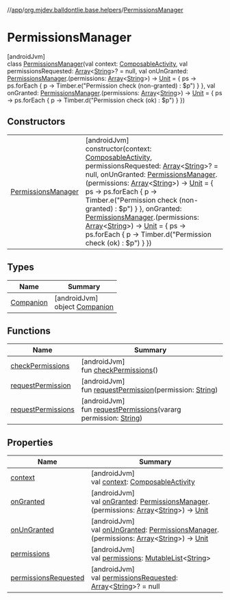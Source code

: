 //[app](../../../index.md)/[org.mjdev.balldontlie.base.helpers](../index.md)/[PermissionsManager](index.md)

# PermissionsManager

[androidJvm]\
class [PermissionsManager](index.md)(val context: [ComposableActivity](../../org.mjdev.balldontlie.base.activity/-composable-activity/index.md), val permissionsRequested: [Array](https://kotlinlang.org/api/latest/jvm/stdlib/kotlin/-array/index.html)&lt;[String](https://kotlinlang.org/api/latest/jvm/stdlib/kotlin/-string/index.html)&gt;? = null, val onUnGranted: [PermissionsManager](index.md).(permissions: [Array](https://kotlinlang.org/api/latest/jvm/stdlib/kotlin/-array/index.html)&lt;[String](https://kotlinlang.org/api/latest/jvm/stdlib/kotlin/-string/index.html)&gt;) -&gt; [Unit](https://kotlinlang.org/api/latest/jvm/stdlib/kotlin/-unit/index.html) = { ps -&gt;
        ps.forEach { p -&gt;
            Timber.e(&quot;Permission check (non-granted) : $p&quot;)
        }
    }, val onGranted: [PermissionsManager](index.md).(permissions: [Array](https://kotlinlang.org/api/latest/jvm/stdlib/kotlin/-array/index.html)&lt;[String](https://kotlinlang.org/api/latest/jvm/stdlib/kotlin/-string/index.html)&gt;) -&gt; [Unit](https://kotlinlang.org/api/latest/jvm/stdlib/kotlin/-unit/index.html) = { ps -&gt;
        ps.forEach { p -&gt;
            Timber.d(&quot;Permission check (ok) : $p&quot;)
        }
    })

## Constructors

| | |
|---|---|
| [PermissionsManager](-permissions-manager.md) | [androidJvm]<br>constructor(context: [ComposableActivity](../../org.mjdev.balldontlie.base.activity/-composable-activity/index.md), permissionsRequested: [Array](https://kotlinlang.org/api/latest/jvm/stdlib/kotlin/-array/index.html)&lt;[String](https://kotlinlang.org/api/latest/jvm/stdlib/kotlin/-string/index.html)&gt;? = null, onUnGranted: [PermissionsManager](index.md).(permissions: [Array](https://kotlinlang.org/api/latest/jvm/stdlib/kotlin/-array/index.html)&lt;[String](https://kotlinlang.org/api/latest/jvm/stdlib/kotlin/-string/index.html)&gt;) -&gt; [Unit](https://kotlinlang.org/api/latest/jvm/stdlib/kotlin/-unit/index.html) = { ps -&gt;         ps.forEach { p -&gt;             Timber.e(&quot;Permission check (non-granted) : $p&quot;)         }     }, onGranted: [PermissionsManager](index.md).(permissions: [Array](https://kotlinlang.org/api/latest/jvm/stdlib/kotlin/-array/index.html)&lt;[String](https://kotlinlang.org/api/latest/jvm/stdlib/kotlin/-string/index.html)&gt;) -&gt; [Unit](https://kotlinlang.org/api/latest/jvm/stdlib/kotlin/-unit/index.html) = { ps -&gt;         ps.forEach { p -&gt;             Timber.d(&quot;Permission check (ok) : $p&quot;)         }     }) |

## Types

| Name | Summary |
|---|---|
| [Companion](-companion/index.md) | [androidJvm]<br>object [Companion](-companion/index.md) |

## Functions

| Name | Summary |
|---|---|
| [checkPermissions](check-permissions.md) | [androidJvm]<br>fun [checkPermissions](check-permissions.md)() |
| [requestPermission](request-permission.md) | [androidJvm]<br>fun [requestPermission](request-permission.md)(permission: [String](https://kotlinlang.org/api/latest/jvm/stdlib/kotlin/-string/index.html)) |
| [requestPermissions](request-permissions.md) | [androidJvm]<br>fun [requestPermissions](request-permissions.md)(vararg permission: [String](https://kotlinlang.org/api/latest/jvm/stdlib/kotlin/-string/index.html)) |

## Properties

| Name | Summary |
|---|---|
| [context](context.md) | [androidJvm]<br>val [context](context.md): [ComposableActivity](../../org.mjdev.balldontlie.base.activity/-composable-activity/index.md) |
| [onGranted](on-granted.md) | [androidJvm]<br>val [onGranted](on-granted.md): [PermissionsManager](index.md).(permissions: [Array](https://kotlinlang.org/api/latest/jvm/stdlib/kotlin/-array/index.html)&lt;[String](https://kotlinlang.org/api/latest/jvm/stdlib/kotlin/-string/index.html)&gt;) -&gt; [Unit](https://kotlinlang.org/api/latest/jvm/stdlib/kotlin/-unit/index.html) |
| [onUnGranted](on-un-granted.md) | [androidJvm]<br>val [onUnGranted](on-un-granted.md): [PermissionsManager](index.md).(permissions: [Array](https://kotlinlang.org/api/latest/jvm/stdlib/kotlin/-array/index.html)&lt;[String](https://kotlinlang.org/api/latest/jvm/stdlib/kotlin/-string/index.html)&gt;) -&gt; [Unit](https://kotlinlang.org/api/latest/jvm/stdlib/kotlin/-unit/index.html) |
| [permissions](permissions.md) | [androidJvm]<br>val [permissions](permissions.md): [MutableList](https://kotlinlang.org/api/latest/jvm/stdlib/kotlin.collections/-mutable-list/index.html)&lt;[String](https://kotlinlang.org/api/latest/jvm/stdlib/kotlin/-string/index.html)&gt; |
| [permissionsRequested](permissions-requested.md) | [androidJvm]<br>val [permissionsRequested](permissions-requested.md): [Array](https://kotlinlang.org/api/latest/jvm/stdlib/kotlin/-array/index.html)&lt;[String](https://kotlinlang.org/api/latest/jvm/stdlib/kotlin/-string/index.html)&gt;? = null |
